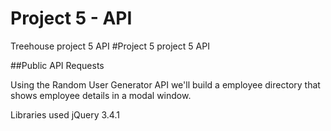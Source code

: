 # Project 5 - API
 Treehouse project 5 API
#Project 5
 project 5 API


##Public API Requests



Using the Random User Generator API we'll build a employee directory that shows employee details in a modal window.

Libraries used
jQuery 3.4.1